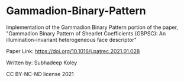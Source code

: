 # Gammadion-Binary-Pattern

Implementation of the Gammadion Binary Pattern portion of the paper, "Gammadion Binary Pattern of Shearlet Coefficients (GBPSC): An illumination-invariant heterogeneous face descriptor"

Paper Link: https://doi.org/10.1016/j.patrec.2021.01.028

Written by: Subhadeep Koley

CC BY-NC-ND license 2021

